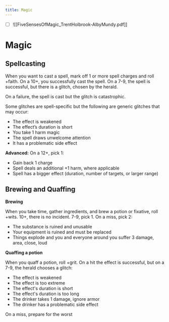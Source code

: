 ```yaml
---
title: Magic
---
```


- [ ] ![[FiveSensesOfMagic_TrentHolbrook-AlbyMundy.pdf]]



# Magic
## Spellcasting

When you want to cast a spell, mark off 1 or more spell charges and roll +faith. On a 10+, you successfully cast the spell. On a 7-9, the spell is successful, but there is a glitch, chosen by the herald.

On a failure, the spell is cast but the glitch is catastrophic.

Some glitches are spell-specific but the following are generic glitches that may occur:
- The effect is weakened
- The effect’s duration is short
- You take 1 harm magic
- The spell draws unwelcome attention
- It has a problematic side effect

**Advanced:** On a 12+, pick 1:
- Gain back 1 charge
- Spell deals an additional +1 harm, where applicable
- Spell has a bigger effect (duration, number of targets, or larger range)

## Brewing and Quaffing

**Brewing**

When you take time, gather ingredients, and brew a potion or fixative, roll +wits. 10+, there is no incident. 7-9, pick 1. On a miss, pick 2:

- The substance is ruined and unusable
- Your equipment is ruined and must be replaced
- Things explode and you and everyone around you suffer 3 damage, area, close, loud

**Quaffing a potion**

When you quaff a potion, roll +grit. On a hit the effect is successful, but on a 7-9, the herald chooses a glitch: 

- The effect is weakened
- The effect is too extreme
- The effect's duration is short
- The effect's duration is too long
- The drinker takes 1 damage, ignore armor
- The drinker has a problematic side effect 

On a miss, prepare for the worst


